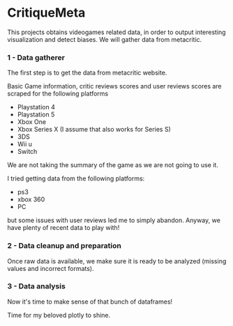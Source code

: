 # CritiqueMeta
This projects obtains videogames related data, in order to output interesting visualization and detect biases. We will gather data from metacritic.

### 1 - Data gatherer
The first step is to get the data from metacritic website. 

Basic Game information, critic reviews scores and user reviews scores are scraped for the following platforms
- Playstation 4
- Playstation 5
- Xbox One
- Xbox Series X (I assume that also works for Series S)
- 3DS
- Wii u
- Switch

We are not taking the summary of the game as we are not going to use it. 

I tried getting data from the following platforms:

- ps3
- xbox 360
- PC

but some issues with user reviews led me to simply abandon. Anyway, we have plenty of recent data to play with!

### 2 - Data cleanup and preparation
Once raw data is available, we make sure it is ready to be analyzed (missing values and incorrect formats). 

### 3 - Data analysis
Now it's time to make sense of that bunch of dataframes! 

Time for my beloved plotly to shine.
